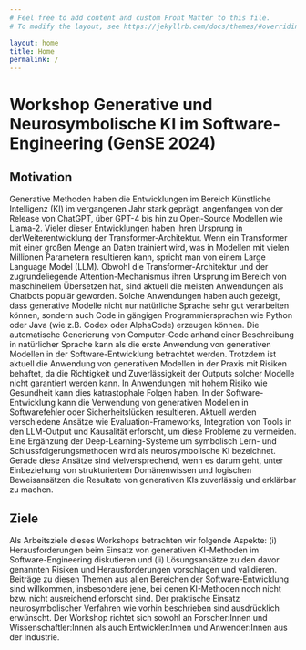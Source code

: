 ```yaml
---
# Feel free to add content and custom Front Matter to this file.
# To modify the layout, see https://jekyllrb.com/docs/themes/#overriding-theme-defaults

layout: home
title: Home
permalink: /
---
```


# Workshop Generative und Neurosymbolische KI im Software-Engineering (GenSE 2024)

## Motivation

Generative Methoden haben die Entwicklungen im Bereich Künstliche Intelligenz (KI)
im vergangenen Jahr stark geprägt, angenfangen von der Release von ChatGPT,
über GPT-4 bis hin zu Open-Source Modellen wie Llama-2. Vieler dieser
Entwicklungen haben ihren Ursprung in derWeiterentwicklung der Transformer-Architektur. 
Wenn ein Transformer mit einer großen Menge an Daten trainiert wird, was in
Modellen mit vielen Millionen Parametern resultieren kann, spricht man von einem Large
Language Model (LLM). Obwohl die Transformer-Architektur und der zugrundeliegende
Attention-Mechanismus ihren Ursprung im Bereich von maschinellem Übersetzen hat, sind
aktuell die meisten Anwendungen als Chatbots populär geworden. Solche Anwendungen
haben auch gezeigt, dass generative Modelle nicht nur natürliche Sprache sehr gut verarbeiten
können, sondern auch Code in gängigen Programmiersprachen wie Python oder Java (wie
z.B. Codex oder AlphaCode) erzeugen können. Die automatische Generierung
von Computer-Code anhand einer Beschreibung in natürlicher Sprache kann als die erste
Anwendung von generativen Modellen in der Software-Entwicklung betrachtet werden.
Trotzdem ist aktuell die Anwendung von generativen Modellen in der Praxis mit Risiken
behaftet, da die Richtigkeit und Zuverlässigkeit der Outputs solcher Modelle nicht garantiert
werden kann. In Anwendungen mit hohem Risiko wie Gesundheit kann dies
katrastophale Folgen haben. In der Software-Entwicklung kann die Verwendung von
generativen Modellen in Softwarefehler oder Sicherheitslücken resultieren.
Aktuell werden verschiedene Ansätze wie Evaluation-Frameworks, Integration
von Tools in den LLM-Output und Kausalität erforscht, um diese
Probleme zu vermeiden. Eine Ergänzung der Deep-Learning-Systeme um symbolisch
Lern- und Schlussfolgerungsmethoden wird als neurosymbolische KI bezeichnet.
Gerade diese Ansätze sind vielversprechend, wenn es darum geht, unter Einbeziehung von
strukturiertem Domänenwissen und logischen Beweisansätzen die Resultate von generativen
KIs zuverlässig und erklärbar zu machen.

## Ziele 
Als Arbeitsziele dieses Workshops betrachten wir folgende Aspekte: (i) Herausforderungen
beim Einsatz von generativen KI-Methoden im Software-Engineering diskutieren und (ii)
Lösungsansätze zu den davor genannten Risiken und Herausforderungen vorschlagen und
validieren. Beiträge zu diesen Themen aus allen Bereichen der Software-Entwicklung sind
willkommen, insbesondere jene, bei denen KI-Methoden noch nicht bzw. nicht ausreichend
erforscht sind. Der praktische Einsatz neurosymbolischer Verfahren wie vorhin beschrieben
sind ausdrücklich erwünscht. Der Workshop richtet sich sowohl an Forscher:Innen und
Wissenschaftler:Innen als auch Entwickler:Innen und Anwender:Innen aus der Industrie.
